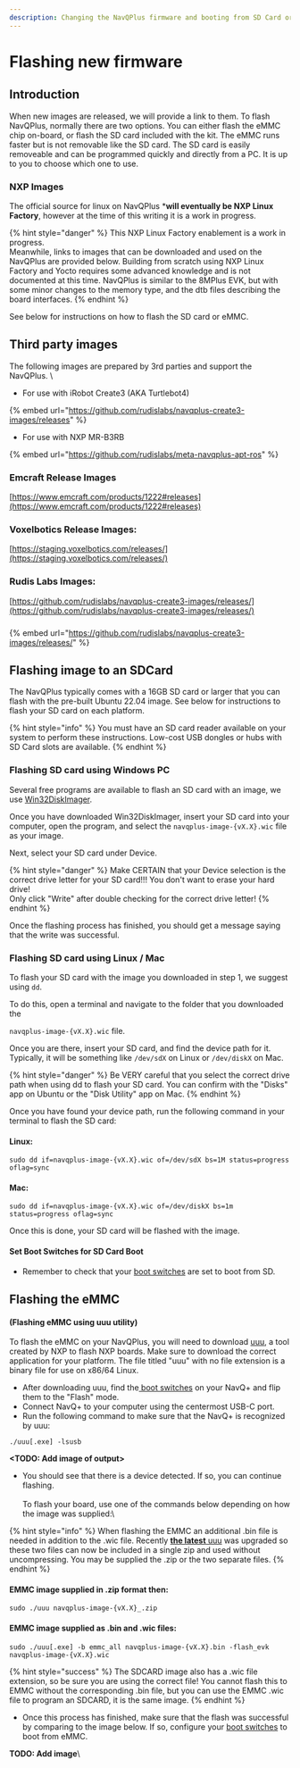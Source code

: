 ```yaml
---
description: Changing the NavQPlus firmware and booting from SD Card or EMMC flash
---
```


# Flashing new firmware

## Introduction

When new images are released, we will provide a link to them. To flash NavQPlus, normally there are two options. You can either flash the eMMC chip on-board, or flash the SD card included with the kit. The eMMC runs faster but is not removable like the SD card. The SD card is easily removeable and can be programmed quickly and directly from a PC. It is up to you to choose which one to use.&#x20;

### NXP Images

The official source for linux on NavQPlus  \***will eventually be NXP Linux Factory**, however at the time of this writing it is a work in progress.

{% hint style="danger" %}
This NXP Linux Factory enablement is a work in progress.\
Meanwhile, links to images that can be downloaded and used on the NavQPlus are provided below. Building from scratch using NXP Linux Factory and Yocto requires some advanced knowledge and is not documented at this time. NavQPlus is similar to the 8MPlus EVK, but with some minor changes to the memory type, and the dtb files describing the board interfaces.
{% endhint %}

See below for instructions on how to flash the SD card or eMMC.

## Third party images

The following images are prepared by 3rd parties and support the NavQPlus. \


* For use with iRobot Create3 (AKA Turtlebot4)

{% embed url="https://github.com/rudislabs/navqplus-create3-images/releases" %}

* For use with NXP MR-B3RB

{% embed url="https://github.com/rudislabs/meta-navqplus-apt-ros" %}



### Emcraft Release Images

[https://www.emcraft.com/products/1222#releases](https://www.emcraft.com/products/1222#releases)

### Voxelbotics Release Images:

[https://staging.voxelbotics.com/releases/](https://staging.voxelbotics.com/releases/)

### Rudis Labs Images:

[https://github.com/rudislabs/navqplus-create3-images/releases/](https://github.com/rudislabs/navqplus-create3-images/releases/)



###

####

####

{% embed url="https://github.com/rudislabs/navqplus-create3-images/releases/" %}



## Flashing image to an SDCard

The NavQPlus typically comes with a 16GB SD card or larger that you can flash with the pre-built Ubuntu 22.04 image. See below for instructions to flash your SD card on each platform.

{% hint style="info" %}
You must have an SD card reader available on your system to perform these instructions. Low-cost USB dongles or hubs with SD Card slots are available.
{% endhint %}

### Flashing SD card using Windows PC

Several free programs are available to flash an SD card with an image, we use [Win32DiskImager](https://win32diskimager.org/).

Once you have downloaded Win32DiskImager, insert your SD card into your computer, open the program, and select the `navqplus-image-{vX.X}.wic` file as your image.

Next, select your SD card under Device.

{% hint style="danger" %}
Make CERTAIN that your Device selection is the correct drive letter for your SD card!!! You don't want to erase your hard drive! \
Only click "Write" after double checking for the correct drive letter!
{% endhint %}

Once the flashing process has finished, you should get a message saying that the write was successful.

### Flashing SD card using Linux / Mac

To flash your SD card with the image you downloaded in step 1, we suggest using `dd`.

To do this, open a terminal and navigate to the folder that you downloaded the

&#x20;`navqplus-image-{vX.X}.wic` file.

Once you are there, insert your SD card, and find the device path for it. Typically, it will be something like `/dev/sdX` on Linux or `/dev/diskX` on Mac.

{% hint style="danger" %}
Be VERY careful that you select the correct drive path when using dd to flash your SD card. You can confirm with the "Disks" app on Ubuntu or the "Disk Utility" app on Mac.
{% endhint %}

Once you have found your device path, run the following command in your terminal to flash the SD card:

#### Linux:

```markup
sudo dd if=navqplus-image-{vX.X}.wic of=/dev/sdX bs=1M status=progress oflag=sync
```

#### Mac:

```
sudo dd if=navqplus-image-{vX.X}.wic of=/dev/diskX bs=1m status=progress oflag=sync
```

Once this is done, your SD card will be flashed with the image.&#x20;

#### Set Boot Switches for SD Card Boot

* Remember to check that your [boot switches](./#boot-switches-configuration) are set to boot from SD.

## Flashing the eMMC

#### (Flashing eMMC using uuu utility)

To flash the eMMC on your NavQPlus, you will need to download [uuu](https://github.com/rudislabs/navqplus-create3-images/releases/), a tool created by NXP to flash NXP boards. Make sure to download the correct application for your platform. The file titled "uuu" with no file extension is a binary file for use on x86/64 Linux.

* After downloading uuu, find the[ boot switches](./#boot-switches-configuration) on your NavQ+ and flip them to the "Flash" mode.
* Connect NavQ+ to your computer using the centermost USB-C port.&#x20;
* Run the following command to make sure that the NavQ+ is recognized by uuu:

```
./uuu[.exe] -lsusb
```

**\<TODO: Add image of output>**

* You should see that there is a device detected. If so, you can continue flashing. \
  \
  To flash your board, use one of the commands below depending on how the image was supplied:\


{% hint style="info" %}
When flashing the EMMC an additional .bin file is needed in addition to the .wic file. Recently [**the latest** uuu](https://github.com/nxp-imx/mfgtools/releases) was upgraded so these two files can now be included in a single zip and used without uncompressing. You may be supplied the .zip or the two separate files.&#x20;
{% endhint %}

#### &#x20;EMMC image supplied in .zip format then:

```
sudo ./uuu navqplus-image-{vX.X}_.zip
```

#### EMMC image supplied as  .bin and  .wic files:

```
sudo ./uuu[.exe] -b emmc_all navqplus-image-{vX.X}.bin -flash_evk navqplus-image-{vX.X}.wic
```

{% hint style="success" %}
The SDCARD image also has a .wic file extension, so be sure you are using the correct file! You cannot flash this to EMMC without the corresponding .bin file, but you can use the EMMC .wic file to program an SDCARD, it is the same image.
{% endhint %}

* Once this process has finished, make sure that the flash was successful by comparing to the image below. If so, configure your [boot switches](flashing-with-new-firmware.md) to boot from eMMC.

**TODO: Add image**\
